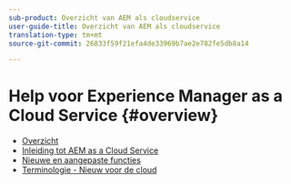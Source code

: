 ```yaml
---
sub-product: Overzicht van AEM als cloudservice
user-guide-title: Overzicht van AEM als cloudservice
translation-type: tm+mt
source-git-commit: 26833f59f21efa4de33969b7ae2e782fe5db8a14

---
```



# Help voor Experience Manager as a Cloud Service {#overview}

+ [Overzicht](/help/overview/home.md)
+ [Inleiding tot AEM as a Cloud Service](introduction.md)
+ [Nieuwe en aangepaste functies](what-is-new-and-different.md)
+ [Terminologie - Nieuw voor de cloud](terminology.md)
